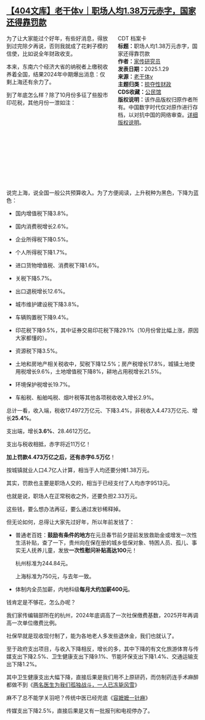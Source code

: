 <!--1738283069000-->
[【404文库】老干体v｜职场人均1.38万元赤字，国家还得靠罚款](https://chinadigitaltimes.net/chinese/715480.html)
------

<div style="width:42%;float:right;padding-left:20px;"><div class="su-spoiler su-spoiler-style-fancy su-spoiler-icon-chevron-circle" data-scroll-offset="0" data-anchor-in-url="no"><div class="su-spoiler-title" tabindex="0" role="button"><span class="su-spoiler-icon"></span>CDT 档案卡</div><div class="su-spoiler-content su-u-clearfix su-u-trim"><strong>标题：</strong>职场人均1.38万元赤字，国家还得靠罚款<br><strong>作者：</strong><a href="https://chinadigitaltimes.net/space/老干体v" target="_blank">家传研究员</a><br><strong>发表日期：</strong>2025.1.29<br><strong>来源：</strong><a href="https://archive.ph/DQB6A" target="_blank">老干体v</a><br><strong>主题归类：</strong><a href="https://chinadigitaltimes.net/space/掠夺性财政" target="_blank">掠夺性财政</a><br><strong>CDS收藏：</strong><a href="https://chinadigitaltimes.net/space/%E5%85%AC%E6%B0%91%E9%A6%86" target="_blank" rel="noopener">公民馆</a><br><strong>版权说明：</strong>该作品版权归原作者所有。中国数字时代仅对原作进行存档，以对抗中国的网络审查。<a href="https://chinadigitaltimes.net/chinese/copyright">详细版权说明</a>。</div></div></div><p>为了让大家能过个好年，有些好消息，得放到过完除夕再说，否则我就成了花剌子模的信使，比如说全年财政收支。</p><p>本来，东南六个经济大省的纳税者上缴税收养着全国，结果2024年中期爆出消息：仅剩上海还有余力了。</p><p>到了年底怎么样？除了10月份多征了些股市印花税，其他月份一泄如注：</p><p><img decoding="async" src="data:image/svg+xml,%3Csvg%20xmlns='http://www.w3.org/2000/svg'%20viewBox='0%200%200%200'%3E%3C/svg%3E" alt="" data-lazy-src="https://chinadigitaltimes.net/chinese/files/2025/01/f2.jpg"><noscript><img decoding="async" src="https://chinadigitaltimes.net/chinese/files/2025/01/f2.jpg" alt=""></noscript></p><p>说完上海，说全国一般公共预算收入。为了方便阅读，上升税种为黑色，下降为蓝色：</p><ul><li><p>国内增值税下降3.8%。</p></li><li><p>国内消费税增长2.6%。</p></li><li><p>企业所得税下降0.5%。</p></li><li><p>个人所得税下降1.7%。</p></li><li><p>进口货物增值税、消费税下降1.6%。</p></li><li><p>关税下降5.7%。</p></li><li><p>出口退税增长12.6%。</p></li><li><p>城市维护建设税下降3.8%。</p></li><li><p>车辆购置税下降9.4%。</p></li><li><p>印花税下降9.5%，其中证券交易印花税下降29.1%（10月份曾比幅上涨，原因大家都懂的）。</p></li><li><p>资源税下降3.5%。</p></li><li><p>土地和房地产相关税收中，契税下降12.5%；房产税增长17.8%，城镇土地使用税增长9.6%，土地增值税下降8%，耕地占用税增长21.5%。</p></li><li><p>环境保护税增长19.7%。</p></li><li><p>车船税、船舶吨税、烟叶税等其他各项税收收入增长2.9%。</p></li></ul><p>总计一看，收入端，税收17.4972万亿元、下降3.4%，非税收入4.473万亿元、增长<strong>25.4%</strong>。</p><p>支出端，增长<strong>3.6%</strong>、28.4612万亿。</p><p>支出与税收相抵，赤字将近11万亿！</p><p><strong>加上罚款4.473万亿之后，还有赤字6.5万亿</strong>！</p><p>按城镇就业人口4.7亿人计算，相当于人均还要分摊1.38万元。</p><p>其实，罚款也主要是职场人交的，相当于已经支付了人均赤字9513元。</p><p>也就是说，职场人在正常税收之外，还要负担2.33万元。</p><p>这些钱，要么想办法再征，要么通过发钞稀释掉。</p><p>但无论如何，总得让大家先过好年，所以年前发钱了：</p><ul><li><p>普通老百姓：<strong>鼓励有条件的地方</strong>在元旦春节前夕提前发放救助金或增发一次性生活补贴，查了一下，贵州向在保在册的城乡低保对象、特困人员、孤儿、事实无人抚养儿童，发放<strong>一次性慰问补贴高达100</strong>元！</p><p>杭州标准为244.84元。</p><p>上海标准为750元，与去年一致。</p></li><li><p>体制内全员加薪，内地科级<strong>每月大约加薪400元</strong>。</p></li></ul><p>钱肯定是不够花，怎么办呢？</p><p>我们家传编辑部所在的杭州，2024年底调高了一次社保缴费基数，2025开年再调高一次单位缴费比例。</p><p>社保早就是现收现付制了，能为各地老人多发些退休金，我们也就认了。</p><p>至于政府支出项目，与收入下降相反，增长的多，其中下降的有文化旅游体育与传媒支出下降2.5%、卫生健康支出下降9.1%、节能环保支出下降1.4%、交通运输支出下降1.2%。</p><p>其中卫生健康支出大幅下降，直接后果是我们用不上原研药，而仿制药连手术麻醉都做不到《<a href="https://archive.ph/o/DQB6A/https://mp.weixin.qq.com/s?__biz=Mzk0NDQ2MDIyMw==&amp;mid=2247486120&amp;idx=1&amp;sn=db9aa0a4aee67e94b3c4ac1bc69f8534&amp;scene=21%23wechat_redirect">两名医生为我们孤独战斗，一人已冻毙风雪</a>》</p><p>麻不了总不能学关羽吧？传统中医已经兜底《<a href="https://archive.ph/o/DQB6A/https://mp.weixin.qq.com/s?__biz=Mzg2NjkyOTQ5MA==&amp;mid=2247486142&amp;idx=1&amp;sn=06f90f00ccf246be23eb0982f4f1aa4b&amp;scene=21%23wechat_redirect">容嬷嬷一针麻</a>》</p><p>传媒支出下降2.5%，直接后果是又有一批报刊和电视停办了。</p><div class="addtoany_share_save_container addtoany_content addtoany_content_bottom"><div class="a2a_kit a2a_kit_size_32 addtoany_list" data-a2a-url="https://chinadigitaltimes.net/chinese/715480.html" data-a2a-title="【404文库】老干体v｜职场人均1.38万元赤字，国家还得靠罚款"><a class="a2a_button_facebook" href="https://www.addtoany.com/add_to/facebook?linkurl=https%3A%2F%2Fchinadigitaltimes.net%2Fchinese%2F715480.html&amp;linkname=%E3%80%90404%E6%96%87%E5%BA%93%E3%80%91%E8%80%81%E5%B9%B2%E4%BD%93v%EF%BD%9C%E8%81%8C%E5%9C%BA%E4%BA%BA%E5%9D%871.38%E4%B8%87%E5%85%83%E8%B5%A4%E5%AD%97%EF%BC%8C%E5%9B%BD%E5%AE%B6%E8%BF%98%E5%BE%97%E9%9D%A0%E7%BD%9A%E6%AC%BE" title="Facebook" rel="nofollow noopener" target="_blank"></a><a class="a2a_button_twitter" href="https://www.addtoany.com/add_to/twitter?linkurl=https%3A%2F%2Fchinadigitaltimes.net%2Fchinese%2F715480.html&amp;linkname=%E3%80%90404%E6%96%87%E5%BA%93%E3%80%91%E8%80%81%E5%B9%B2%E4%BD%93v%EF%BD%9C%E8%81%8C%E5%9C%BA%E4%BA%BA%E5%9D%871.38%E4%B8%87%E5%85%83%E8%B5%A4%E5%AD%97%EF%BC%8C%E5%9B%BD%E5%AE%B6%E8%BF%98%E5%BE%97%E9%9D%A0%E7%BD%9A%E6%AC%BE" title="Twitter" rel="nofollow noopener" target="_blank"></a><a class="a2a_button_telegram" href="https://www.addtoany.com/add_to/telegram?linkurl=https%3A%2F%2Fchinadigitaltimes.net%2Fchinese%2F715480.html&amp;linkname=%E3%80%90404%E6%96%87%E5%BA%93%E3%80%91%E8%80%81%E5%B9%B2%E4%BD%93v%EF%BD%9C%E8%81%8C%E5%9C%BA%E4%BA%BA%E5%9D%871.38%E4%B8%87%E5%85%83%E8%B5%A4%E5%AD%97%EF%BC%8C%E5%9B%BD%E5%AE%B6%E8%BF%98%E5%BE%97%E9%9D%A0%E7%BD%9A%E6%AC%BE" title="Telegram" rel="nofollow noopener" target="_blank"></a><a class="a2a_button_reddit" href="https://www.addtoany.com/add_to/reddit?linkurl=https%3A%2F%2Fchinadigitaltimes.net%2Fchinese%2F715480.html&amp;linkname=%E3%80%90404%E6%96%87%E5%BA%93%E3%80%91%E8%80%81%E5%B9%B2%E4%BD%93v%EF%BD%9C%E8%81%8C%E5%9C%BA%E4%BA%BA%E5%9D%871.38%E4%B8%87%E5%85%83%E8%B5%A4%E5%AD%97%EF%BC%8C%E5%9B%BD%E5%AE%B6%E8%BF%98%E5%BE%97%E9%9D%A0%E7%BD%9A%E6%AC%BE" title="Reddit" rel="nofollow noopener" target="_blank"></a><a class="a2a_button_whatsapp" href="https://www.addtoany.com/add_to/whatsapp?linkurl=https%3A%2F%2Fchinadigitaltimes.net%2Fchinese%2F715480.html&amp;linkname=%E3%80%90404%E6%96%87%E5%BA%93%E3%80%91%E8%80%81%E5%B9%B2%E4%BD%93v%EF%BD%9C%E8%81%8C%E5%9C%BA%E4%BA%BA%E5%9D%871.38%E4%B8%87%E5%85%83%E8%B5%A4%E5%AD%97%EF%BC%8C%E5%9B%BD%E5%AE%B6%E8%BF%98%E5%BE%97%E9%9D%A0%E7%BD%9A%E6%AC%BE" title="WhatsApp" rel="nofollow noopener" target="_blank"></a><a class="a2a_button_email" href="https://www.addtoany.com/add_to/email?linkurl=https%3A%2F%2Fchinadigitaltimes.net%2Fchinese%2F715480.html&amp;linkname=%E3%80%90404%E6%96%87%E5%BA%93%E3%80%91%E8%80%81%E5%B9%B2%E4%BD%93v%EF%BD%9C%E8%81%8C%E5%9C%BA%E4%BA%BA%E5%9D%871.38%E4%B8%87%E5%85%83%E8%B5%A4%E5%AD%97%EF%BC%8C%E5%9B%BD%E5%AE%B6%E8%BF%98%E5%BE%97%E9%9D%A0%E7%BD%9A%E6%AC%BE" title="Email" rel="nofollow noopener" target="_blank"></a><a class="a2a_button_copy_link" href="https://www.addtoany.com/add_to/copy_link?linkurl=https%3A%2F%2Fchinadigitaltimes.net%2Fchinese%2F715480.html&amp;linkname=%E3%80%90404%E6%96%87%E5%BA%93%E3%80%91%E8%80%81%E5%B9%B2%E4%BD%93v%EF%BD%9C%E8%81%8C%E5%9C%BA%E4%BA%BA%E5%9D%871.38%E4%B8%87%E5%85%83%E8%B5%A4%E5%AD%97%EF%BC%8C%E5%9B%BD%E5%AE%B6%E8%BF%98%E5%BE%97%E9%9D%A0%E7%BD%9A%E6%AC%BE" title="Copy Link" rel="nofollow noopener" target="_blank"></a><a class="a2a_dd addtoany_share_save addtoany_share" href="https://www.addtoany.com/share"></a></div></div>
